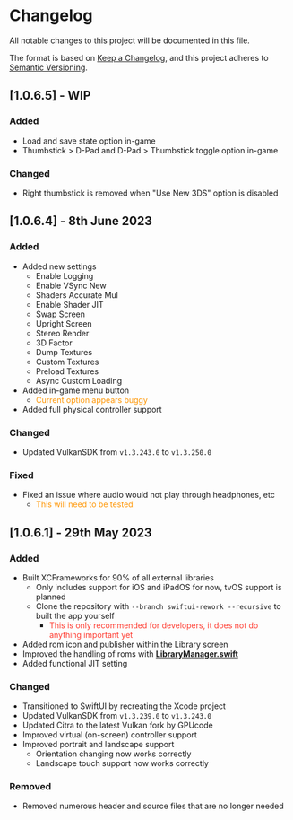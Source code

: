 # Changelog
All notable changes to this project will be documented in this file.

The format is based on [Keep a Changelog](https://keepachangelog.com/en/1.0.0/),
and this project adheres to [Semantic Versioning](https://semver.org/spec/v2.0.0.html).

## [1.0.6.5] - WIP
### Added
- Load and save state option in-game
- Thumbstick > D-Pad and D-Pad > Thumbstick toggle option in-game

### Changed
- Right thumbstick is removed when "Use New 3DS" option is disabled

## [1.0.6.4] - 8th June 2023
### Added
- Added new settings
  - Enable Logging
  - Enable VSync New
  - Shaders Accurate Mul
  - Enable Shader JIT
  - Swap Screen
  - Upright Screen
  - Stereo Render
  - 3D Factor
  - Dump Textures
  - Custom Textures
  - Preload Textures
  - Async Custom Loading
- Added in-game menu button
  - <span style="color: rgb(255, 149, 0)">Current option appears buggy</span>
- Added full physical controller support

### Changed
- Updated VulkanSDK from `v1.3.243.0` to `v1.3.250.0`

### Fixed
- Fixed an issue where audio would not play through headphones, etc
  - <span style="color: rgb(255, 149, 0)">This will need to be tested</span>

## [1.0.6.1] - 29th May 2023
### Added
- Built XCFrameworks for 90% of all external libraries
  - Only includes support for iOS and iPadOS for now, tvOS support is planned
  - Clone the repository with `--branch swiftui-rework --recursive` to built the app yourself
    - <span style="color: rgb(255, 59, 48)">This is only recommended for developers, it does not do anything important yet</span>
- Added rom icon and publisher within the Library screen
- Improved the handling of roms with **[LibraryManager.swift](../../emuThreeDS/Swift/Classes/LibraryManager.swift)**
- Added functional JIT setting

### Changed
- Transitioned to SwiftUI by recreating the Xcode project
- Updated VulkanSDK from `v1.3.239.0` to `v1.3.243.0`
- Updated Citra to the latest Vulkan fork by GPUcode
- Improved virtual (on-screen) controller support
- Improved portrait and landscape support
  - Orientation changing now works correctly
  - Landscape touch support now works correctly

### Removed
- Removed numerous header and source files that are no longer needed
